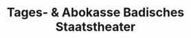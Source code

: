 ---
title: "Tages- & Abokasse Badisches Staatstheater"
url: /karlsruhe/tages-und-abokasse-badisches-staatstheater/
shop: Tickets
---